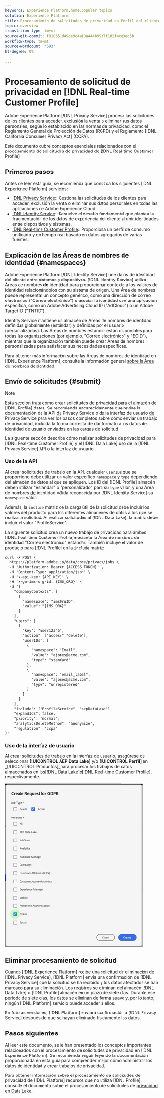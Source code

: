 ```yaml
---
keywords: Experience Platform;home;popular topics
solution: Experience Platform
title: Procesamiento de solicitudes de privacidad en Perfil del cliente en tiempo real
topic: overview
translation-type: tm+mt
source-git-commit: f910351d49de9c4a18a444b99b7f102f4ce3ed5b
workflow-type: tm+mt
source-wordcount: '593'
ht-degree: 0%

---
```



# Procesamiento de solicitud de privacidad en [!DNL Real-time Customer Profile]

Adobe Experience Platform [!DNL Privacy Service] procesa las solicitudes de los clientes para acceder, exclusión la venta o eliminar sus datos personales, según lo establecido en las normas de privacidad, como el Reglamento General de Protección de Datos (RGPD) y el Reglamento [!DNL California Consumer Privacy Act] (CCPA).

Este documento cubre conceptos esenciales relacionados con el procesamiento de solicitudes de privacidad de [!DNL Real-time Customer Profile].

## Primeros pasos

Antes de leer esta guía, se recomienda que conozca los siguientes [!DNL Experience Platform] servicios:

* [!DNL Privacy Service](home.md):: Gestiona las solicitudes de los clientes para acceder, exclusión la venta o eliminar sus datos personales en todas las aplicaciones de Adobe Experience Cloud.
* [!DNL Identity Service](../identity-service/home.md):: Resuelve el desafío fundamental que plantea la fragmentación de los datos de experiencia del cliente al unir identidades entre dispositivos y sistemas.
* [!DNL Real-time Customer Profile](../profile/home.md):: Proporciona un perfil de consumo unificado y en tiempo real basado en datos agregados de varias fuentes.

## Explicación de las Áreas de nombres de identidad {#namespaces}

Adobe Experience Platform [!DNL Identity Service] une datos de identidad del cliente entre sistemas y dispositivos. [!DNL Identity Service] utiliza Áreas de nombres **de** identidad para proporcionar contexto a los valores de identidad relacionándolos con su sistema de origen. Una Área de nombres puede representar un concepto genérico, como una dirección de correo electrónico (&quot;Correo electrónico&quot;) o asociar la identidad con una aplicación específica, como un Adobe Advertising Cloud ID (&quot;AdCloud&quot;) o un Adobe Target ID (&quot;TNTID&quot;).

Identity Service mantiene un almacén de Áreas de nombres de identidad definidas globalmente (estándar) y definidas por el usuario (personalizadas). Las Áreas de nombres estándar están disponibles para todas las organizaciones (por ejemplo, &quot;Correo electrónico&quot; y &quot;ECID&quot;), mientras que la organización también puede crear Áreas de nombres personalizadas para satisfacer sus necesidades específicas.

Para obtener más información sobre las Áreas de nombres de identidad en [!DNL Experience Platform], consulte la información general [sobre la Área de nombres de](../identity-service/namespaces.md)identidad.

## Envío de solicitudes {#submit}

>[!NOTE]
>
>Esta sección trata cómo crear solicitudes de privacidad para el almacén de [!DNL Profile] datos. Se recomienda encarecidamente que revise la documentación de la API [de](../privacy-service/api/getting-started.md) Privacy Service o de la interfaz de usuario [de](../privacy-service/ui/overview.md) Privacy Service para ver los pasos completos sobre cómo enviar un trabajo de privacidad, incluida la forma correcta de dar formato a los datos de identidad de usuario enviados en las cargas de solicitud.

La siguiente sección describe cómo realizar solicitudes de privacidad para [!DNL Real-time Customer Profile] y el [!DNL Data Lake] uso de la [!DNL Privacy Service] API o la interfaz de usuario.

### Uso de la API

Al crear solicitudes de trabajo en la API, cualquier `userIDs` que se proporcione debe utilizar un valor específico `namespace` y `type` dependiendo del almacén de datos al que se apliquen. Los ID del [!DNL Profile] almacén deben utilizar &quot;estándar&quot; o &quot;personalizado&quot; para su `type` valor, y una Área de nombres [de](#namespaces) identidad válida reconocida por [!DNL Identity Service] su `namespace` valor.


Además, la `include` matriz de la carga útil de la solicitud debe incluir los valores del producto para los diferentes almacenes de datos a los que se realiza la solicitud. Al realizar solicitudes al [!DNL Data Lake], la matriz debe incluir el valor &quot;ProfileService&quot;.

La siguiente solicitud crea un nuevo trabajo de privacidad para ambos [!DNL Real-time Customer Profile]mediante la Área de nombres de identidad &quot;Correo electrónico&quot; estándar. También incluye el valor de producto para [!DNL Profile] en la `include` matriz:

```shell
curl -X POST \
  https://platform.adobe.io/data/core/privacy/jobs \
  -H 'Authorization: Bearer {ACCESS_TOKEN}' \
  -H 'Content-Type: application/json' \
  -H 'x-api-key: {API_KEY}' \
  -H 'x-gw-ims-org-id: {IMS_ORG}' \
  -d '{
    "companyContexts": [
      {
        "namespace": "imsOrgID",
        "value": "{IMS_ORG}"
      }
    ],
    "users": [
      {
        "key": "user12345",
        "action": ["access","delete"],
        "userIDs": [
          {
            "namespace": "Email",
            "value": "ajones@acme.com",
            "type": "standard"
          },
          {
            "namespace": "email_label",
            "value": "ajones@acme.com",
            "type": "unregistered"
          }
        ]
      }
    ],
    "include": ["ProfileService", "aepDataLake"],
    "expandIds": false,
    "priority": "normal",
    "analyticsDeleteMethod": "anonymize",
    "regulation": "ccpa"
}'
```

### Uso de la interfaz de usuario

Al crear solicitudes de trabajo en la interfaz de usuario, asegúrese de seleccionar **[!UICONTROL AEP Data Lake]** y/o **[!UICONTROL Perfil]** en _[!UICONTROL Productos]_para procesar los trabajos de datos almacenados en los[!DNL Data Lake]o[!DNL Real-time Customer Profile], respectivamente.

<img src="images/privacy/product-value.png" width="450"><br>

## Eliminar procesamiento de solicitud

Cuando [!DNL Experience Platform] recibe una solicitud de eliminación de [!DNL Privacy Service], [!DNL Platform] envía una confirmación de [!DNL Privacy Service] que la solicitud se ha recibido y los datos afectados se han marcado para su eliminación. Los registros se eliminan del almacén [!DNL Data Lake] o [!DNL Profile] almacén en un plazo de siete días. Durante ese período de siete días, los datos se eliminan de forma suave y, por lo tanto, ningún [!DNL Platform] servicio puede acceder a ellos.

En futuras versiones, [!DNL Platform] enviará confirmación a [!DNL Privacy Service] después de que se hayan eliminado físicamente los datos.

## Pasos siguientes

Al leer este documento, se le han presentado los conceptos importantes relacionados con el procesamiento de solicitudes de privacidad en [!DNL Experience Platform]. Se recomienda seguir leyendo la documentación proporcionada en esta guía para comprender mejor cómo administrar los datos de identidad y crear trabajos de privacidad.

Para obtener información sobre el procesamiento de solicitudes de privacidad de [!DNL Platform] recursos que no utiliza [!DNL Profile], consulte el documento sobre el procesamiento de solicitudes de [privacidad en Data Lake](../catalog/privacy.md).